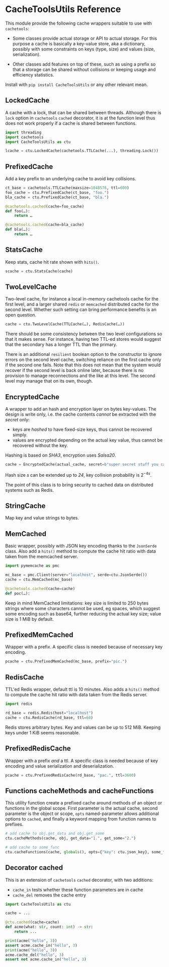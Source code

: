 # CacheToolsUtils Reference

This module provide the following cache wrappers suitable to use with
`cachetools`:

- Some classes provide actual storage or API to actual storage.
  For this purpose a cache is basically a key-value store, aka a dictionary,
  possibly with some constraints on keys (type, size) and values (size,
  serialization).

- Other classes add features on top of these, such as using a prefix so that
  a storage can be shared without collisions or keeping usage and efficiency
  statistics.

Install with `pip install CacheToolsUtils` or any other relevant mean.

## LockedCache

A cache with a lock, that can be shared between threads.
Although there is `lock` option in `cachetools` `cached` decorator, it is at
the function level thus does not work properly if a cache is shared between
functions.

```python
import threading
import cachetools
import CacheToolsUtils as ctu

lcache = ctu.LockedCache(cachetools.TTLCache(...), threading.Lock())
```

## PrefixedCache

Add a key prefix to an underlying cache to avoid key collisions.

```python
ct_base = cachetools.TTLCache(maxsize=1048576, ttl=600)
foo_cache = ctu.PrefixedCache(ct_base, "foo.")
bla_cache = ctu.PrefixedCache(ct_base, "bla.")

@cachetools.cached(cache=foo_cache)
def foo(…):
    return …

@cachetools.cached(cache=bla_cache)
def bla(…):
    return …
```

## StatsCache

Keep stats, cache hit rate shown with `hits()`.

```python
scache = ctu.StatsCache(cache)
```

## TwoLevelCache

Two-level cache, for instance a local in-memory cachetools cache for the first
level, and a larger shared `redis` or `memcached` distributed cache for the
second level.
Whether such setting can bring performance benefits is an open question.

```python
cache = ctu.TwoLevelCache(TTLCache(…), RedisCache(…))
```

There should be some consistency between the two level configurations
so that it makes sense. For instance, having two TTL-ed stores would
suggest that the secondary has a longer TTL than the primary.

There is an additional `resilient` boolean option to the constructor to
ignore errors on the second level cache, switching reliance on the first
cache only if the second one fails. Note that this does not mean that
the system would recover if the second level is back online later, because
there is no provision to manage reconnections and the like at this level.
The second level may manage that on its own, though.

## EncryptedCache

A wrapper to add an hash and encryption layer on bytes key-values.
The design is write only, i.e. the cache contents _cannot_ be extracted
with the _secret_ only:

- keys are _hashed_ to have fixed-size keys, thus cannot be recovered simply.
- values are encrypted depending on the actual key value, thus cannot be
  recovered without the key.

Hashing is based on _SHA3_, encryption uses _Salsa20_.

```python
cache = EncryptedCache(actual_cache, secret=b"super secret stuff you cannot guess", hsize=16)
```

Hash size $s$ can be extended up to _24_, key collision probability is $2^{-4 s}$.

The point of this class is to bring security to cached data on distributed systems such as Redis.

## StringCache

Map key and value strings to bytes.

## MemCached

Basic wrapper, possibly with JSON key encoding thanks to the `JsonSerde` class.
Also add a `hits()` method to compute the cache hit ratio with data taken from
the memcached server.

```python
import pymemcache as pmc

mc_base = pmc.Client(server="localhost", serde=ctu.JsonSerde())
cache = ctu.MemCached(mc_base)

@cachetools.cached(cache=cache)
def poc(…):
```

Keep in mind MemCached limitations: key size is limited to 250 bytes strings where
some characters cannot be used, eg spaces, which suggest some encoding
such as base64, further reducing the actual key size; value size is 1 MiB by default.

## PrefixedMemCached

Wrapper with a prefix.
A specific class is needed because of necessary key encoding.

```python
pcache = ctu.PrefixedMemCached(mc_base, prefix="pic.")
```

## RedisCache

TTL'ed Redis wrapper, default ttl is 10 minutes.
Also adds a `hits()` method to compute the cache hit ratio with data taken
from the Redis server.

```python
import redis

rd_base = redis.Redis(host="localhost")
cache = ctu.RedisCache(rd_base, ttl=60)
```

Redis stores arbitrary bytes. Key and values can be up to 512 MiB.
Keeping keys under 1 KiB seems reasonable.

## PrefixedRedisCache

Wrapper with a prefix *and* a ttl.
A specific class is needed because of key encoding and value
serialization and deserialization.

```python
pcache = ctu.PrefixedRedisCache(rd_base, "pac.", ttl=3600)
```

## Functions cacheMethods and cacheFunctions

This utility function create a prefixed cache around methods of an object
or functions in the global scope.
First parameter is the actual cache, second parameter is the object or scope,
`opts` named-parameter allows additional options to `cached`,
and finally a keyword mapping from function names to prefixes.

```python
# add cache to obj.get_data and obj.get_some
ctu.cacheMethods(cache, obj, get_data="1.", get_some="2.")

# add cache to some_func
ctu.cacheFunctions(cache, globals(), opts={"key": ctu.json_key}, some_func="f.")
```

## Decorator cached

This is an extension of `cachetools` `cached` decorator, with two additions:

- `cache_in` tests whether these function parameters are in cache
- `cache_del` removes the cache entry

```python
import CacheToolsUtils as ctu

cache = ...

@ctu.cached(cache=cache)
def acme(what: str, count: int) -> str:
    return ...

print(acme("hello", 3))
assert acme.cache_in("hello", 3)
print(acme("hello", 3))
acme.cache_del("hello", 3)
assert not acme.cache_in("hello", 3)
```
